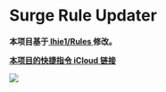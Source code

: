 # Surge Rule Updater

**本项目基于[ lhie1/Rules ](https://github.com/lhie1/Rules)修改。**

[**本项目的快捷指令 iCloud 链接**](https://www.icloud.com/shortcuts/f966bc529201453f9718981c26ba54f7)

![](https://raw.githubusercontent.com/linzx91/Shortcuts/master/Images/Rules_Updater_01.jpeg)
